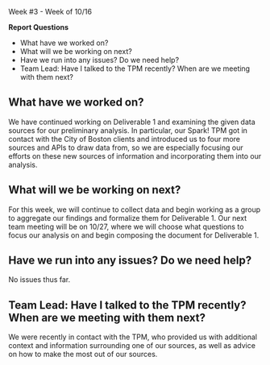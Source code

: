 Week #3 - Week of 10/16


**Report Questions**
- What have we worked on?
- What will we be working on next?
- Have we run into any issues? Do we need help?
- Team Lead: Have I talked to the TPM recently? When are we meeting with them next?


## What have we worked on?
We have continued working on Deliverable 1 and examining the given data sources for our preliminary analysis. In particular, our Spark! TPM got in contact with the City of Boston clients and introduced us to four more sources and APIs to draw data from, so we are especially focusing our efforts on these new sources of information and incorporating them into our analysis.

## What will we be working on next?
For this week, we will continue to collect data and begin working as a group to aggregate our findings and formalize them for Deliverable 1. Our next team meeting will be on 10/27, where we will choose what questions to focus our analysis on and begin composing the document for Deliverable 1.

## Have we run into any issues? Do we need help?
No issues thus far.

## Team Lead: Have I talked to the TPM recently? When are we meeting with them next?
We were recently in contact with the TPM, who provided us with additional context and information surrounding one of our sources, as well as advice on how to make the most out of our sources.
